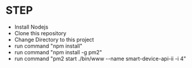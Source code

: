 <h1>STEP</h1>
<ul>
<li> Install Nodejs</li>
<li> Clone this repository</li>
<li> Change Directory to this project </li>
<li> run command  "npm install"
<li> run command  "npm install -g pm2"</li>
<li> run command  "pm2 start ./bin/www --name smart-device-api-ii -i 4"
</ul>